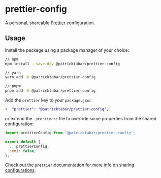 # prettier-config
A personal, shareable [Prettier](https://prettier.io/) configuration.

## Usage

Install the package using a package manager of your choice:

```sh
// npm
npm install --save-dev @patricktabar/prettier-config

// yarn
yarn add -D @patricktabar/prettier-config

// pnpm
pnpm add -D @patricktabar/prettier-config
```

Add the `prettier` key to your `package.json`

```diff
+  "prettier": "@patricktabar/prettier-config",
 ```
 
 or extend the `.prettierrc` file to override some properties from the shared configuration:

```js
import prettierConfig from "@patricktabar/prettier-config";

export default {
  ...prettierConfig,
  semi: false,
};
```

 [Check out the `prettier` documentation for more info on sharing configurations](https://prettier.io/docs/en/configuration.html#sharing-configurations).
